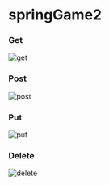# springGame2

### Get
![get](https://github.com/JulioCoronetti/springGame2/assets/133894436/af7add74-8a39-42f0-9140-bd9cf28809c7)

### Post
![post](https://github.com/JulioCoronetti/springGame2/assets/133894436/f000231b-6ac8-4ba3-8d8d-17b4510fb89a)

### Put
![put](https://github.com/JulioCoronetti/springGame2/assets/133894436/7912df2b-199b-407a-ae93-d730b54f8e16)

### Delete
![delete](https://github.com/JulioCoronetti/springGame2/assets/133894436/4a7def26-61d6-4599-893a-6d25e773aafb)
